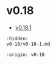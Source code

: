 # v0.18

* [v0.18.1](v0-18-1.md)


```{toctree}
:hidden:
v0-18/v0-18-1.md

```

```{banner}
:origin: v0-18
```
